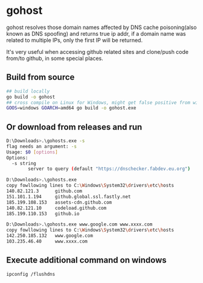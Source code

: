 # gohost
gohost resolves those domain names affected by DNS cache poisoning(also known as DNS spoofing) and returns true ip addr,
if a domain name was related to multiple IPs, only the first IP will be returned. 

It's very useful when accessing github related sites and clone/push code from/to github, in some special places.

## Build from source
```bash
## build locally
go build -o gohost
## cross compile on Linux for Windows, might get false positive from windows defender --> "Trojan:Win32xxx"
GOOS=windows GOARCH=amd64 go build -o gohost.exe
```

## Or download from releases and run
```bash
D:\Downloads>.\gohosts.exe -s
flag needs an argument: -s
Usage: $0 [options]
Options:
  -s string
        server to query (default "https://dnschecker.fabdev.eu.org")

D:\Downloads>.\gohosts.exe
copy fowllowing lines to C:\Windows\System32\drivers\etc\hosts
140.82.121.3      github.com
151.101.1.194     github.global.ssl.fastly.net
185.199.108.153   assets-cdn.github.com
140.82.121.10     codeload.github.com
185.199.110.153   github.io

D:\Downloads>.\gohosts.exe www.google.com www.xxxx.com
copy fowllowing lines to C:\Windows\System32\drivers\etc\hosts
142.250.185.132   www.google.com
103.235.46.40     www.xxxx.com
```

## Execute additional command on windows
```bash
ipconfig /flushdns
```
